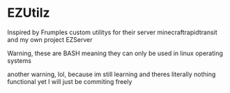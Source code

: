 # EZUtilz
Inspired by Frumples custom utilitys for their server minecraftrapidtransit and my own project EZServer


 Warning, these are BASH meaning they can only be used in linux operating systems

another warning, lol, because im still learning and theres literally nothing functional yet I will just be commiting freely
